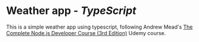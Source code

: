 # Weather app - *TypeScript*

This is a simple weather app using typescript, following Andrew Mead's [The Complete Node.js Developer Course (3rd Edition)](https://www.udemy.com/the-complete-nodejs-developer-course-2/) Udemy course.